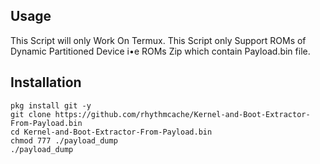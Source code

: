 ## Usage
This Script will only Work On Termux.
This Script only Support ROMs of Dynamic Partitioned Device i•e ROMs Zip which contain Payload.bin file.


## Installation

```
pkg install git -y
git clone https://github.com/rhythmcache/Kernel-and-Boot-Extractor-From-Payload.bin
cd Kernel-and-Boot-Extractor-From-Payload.bin
chmod 777 ./payload_dump
./payload_dump
```
